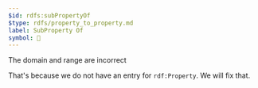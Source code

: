 ```yaml
---
$id: rdfs:subPropertyOf
$type: rdfs/property_to_property.md
label: SubProperty Of
symbol: 🔵
---
```


<div class="ui warning icon message">
    <i class="exclamation icon"></i>
    <div class="content">
        <div class="header">
            The domain and range are incorrect
        </div>
        <p>That's because we do not have an entry for <code>rdf:Property</code>.
        We will fix that.</p>
    </div>
</div>
